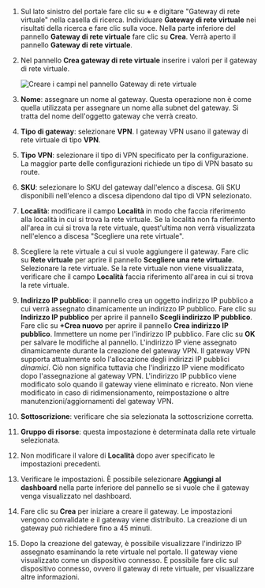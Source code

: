 1. Sul lato sinistro del portale fare clic su **+** e digitare "Gateway di rete virtuale" nella casella di ricerca. Individuare **Gateway di rete virtuale** nei risultati della ricerca e fare clic sulla voce. Nella parte inferiore del pannello **Gateway di rete virtuale** fare clic su **Crea**. Verrà aperto il pannello **Gateway di rete virtuale**.
2. Nel pannello **Crea gateway di rete virtuale** inserire i valori per il gateway di rete virtuale.

    ![Creare i campi nel pannello Gateway di rete virtuale](./media/vpn-gateway-add-gw-rm-portal-include/gw.png "Creare i campi nel pannello Gateway di rete virtuale")
3. **Nome**: assegnare un nome al gateway. Questa operazione non è come quella utilizzata per assegnare un nome alla subnet del gateway. Si tratta del nome dell'oggetto gateway che verrà creato.
4. **Tipo di gateway**: selezionare **VPN**. I gateway VPN usano il gateway di rete virtuale di tipo **VPN**. 
5. **Tipo VPN**: selezionare il tipo di VPN specificato per la configurazione. La maggior parte delle configurazioni richiede un tipo di VPN basato su route.
6. **SKU**: selezionare lo SKU del gateway dall'elenco a discesa. Gli SKU disponibili nell'elenco a discesa dipendono dal tipo di VPN selezionato.
7. **Località**: modificare il campo **Località** in modo che faccia riferimento alla località in cui si trova la rete virtuale. Se la località non fa riferimento all'area in cui si trova la rete virtuale, quest'ultima non verrà visualizzata nell'elenco a discesa "Scegliere una rete virtuale".
8. Scegliere la rete virtuale a cui si vuole aggiungere il gateway. Fare clic su **Rete virtuale** per aprire il pannello **Scegliere una rete virtuale**. Selezionare la rete virtuale. Se la rete virtuale non viene visualizzata, verificare che il campo **Località** faccia riferimento all'area in cui si trova la rete virtuale.
9. **Indirizzo IP pubblico**: il pannello crea un oggetto indirizzo IP pubblico a cui verrà assegnato dinamicamente un indirizzo IP pubblico. Fare clic su **Indirizzo IP pubblico** per aprire il pannello **Scegli indirizzo IP pubblico**. Fare clic su **+Crea nuovo** per aprire il pannello **Crea indirizzo IP pubblico**. Immettere un nome per l'indirizzo IP pubblico. Fare clic su **OK** per salvare le modifiche al pannello. L'indirizzo IP viene assegnato dinamicamente durante la creazione del gateway VPN. Il gateway VPN supporta attualmente solo l'allocazione degli indirizzi IP pubblici *dinamici*. Ciò non significa tuttavia che l'indirizzo IP viene modificato dopo l'assegnazione al gateway VPN. L'indirizzo IP pubblico viene modificato solo quando il gateway viene eliminato e ricreato. Non viene modificato in caso di ridimensionamento, reimpostazione o altre manutenzioni/aggiornamenti del gateway VPN.
10. **Sottoscrizione**: verificare che sia selezionata la sottoscrizione corretta.
11. **Gruppo di risorse**: questa impostazione è determinata dalla rete virtuale selezionata.
12. Non modificare il valore di **Località** dopo aver specificato le impostazioni precedenti.
13. Verificare le impostazioni. È possibile selezionare **Aggiungi al dashboard** nella parte inferiore del pannello se si vuole che il gateway venga visualizzato nel dashboard.
14. Fare clic su **Crea** per iniziare a creare il gateway. Le impostazioni vengono convalidate e il gateway viene distribuito. La creazione di un gateway può richiedere fino a 45 minuti.
15. Dopo la creazione del gateway, è possibile visualizzare l'indirizzo IP assegnato esaminando la rete virtuale nel portale. Il gateway viene visualizzato come un dispositivo connesso. È possibile fare clic sul dispositivo connesso, ovvero il gateway di rete virtuale, per visualizzare altre informazioni.

